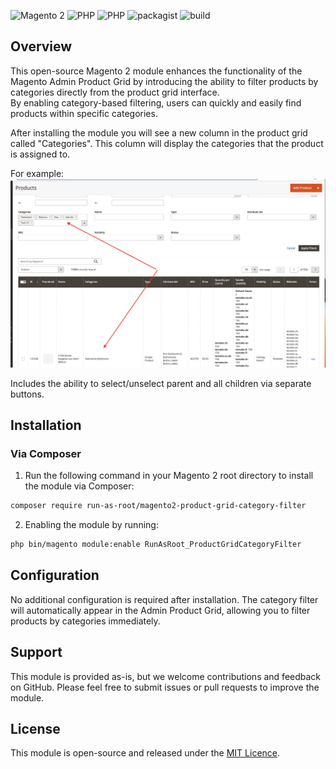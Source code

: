 ![Magento 2](https://img.shields.io/badge/Magento-2.4.*-orange)
![PHP](https://img.shields.io/badge/php-8.1-blue)
![PHP](https://img.shields.io/badge/php-8.2-blue)
![packagist](https://img.shields.io/badge/packagist-f28d1a)
![build](https://github.com/run-as-root/magento2-product-grid-category-filter/actions/workflows/test_extension.yml/badge.svg)

## Overview 

This open-source Magento 2 module enhances the functionality of the Magento Admin Product Grid by introducing the ability to filter products by categories directly from the product grid interface.  
By enabling category-based filtering, users can quickly and easily find products within specific categories.

After installing the module you will see a new column in the product grid called "Categories". This column will display the categories that the product is assigned to.

For example:
![example.png](docs%2Fexample.png)

Includes the ability to select/unselect parent and all children via separate buttons.


## Installation

### Via Composer

1. Run the following command in your Magento 2 root directory to install the module via Composer:

```bash
composer require run-as-root/magento2-product-grid-category-filter
```

2. Enabling the module by running:

```bash
php bin/magento module:enable RunAsRoot_ProductGridCategoryFilter
```

## Configuration

No additional configuration is required after installation. The category filter will automatically appear in the Admin Product Grid, allowing you to filter products by categories immediately.

## Support

This module is provided as-is, but we welcome contributions and feedback on GitHub. Please feel free to submit issues or pull requests to improve the module.

## License

This module is open-source and released under the [MIT Licence](https://opensource.org/licenses/MIT).
